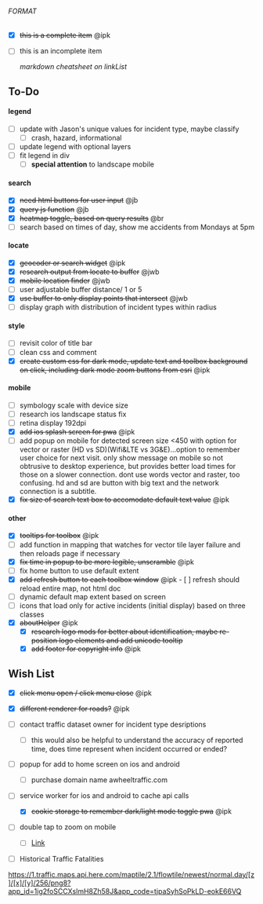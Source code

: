 ###### FORMAT

-   [x] ~~this is a complete item~~ @ipk
-   [ ] this is an incomplete item

    *markdown cheatsheet on linkList*

## To-Do

#### legend

-   [ ] update with Jason's unique values for incident type, maybe classify
    -   [ ] crash, hazard, informational
-   [ ] update legend with optional layers
-   [ ] fit legend in div
    -   [ ] **special attention** to landscape mobile

#### search

-   [x] ~~need html buttons for user input~~ @jb
-   [x] ~~query js function~~ @jb
-   [x] ~~heatmap toggle, based on query results~~ @br
-   [ ] search based on times of day, show me accidents from Mondays at 5pm

#### locate

-   [x] ~~geocoder or search widget~~ @ipk
-   [x] ~~research output from locate to buffer~~ @jwb
-   [x] ~~mobile location finder~~ @jwb
-   [ ] user adjustable buffer distance/ 1 or 5
-   [x] ~~use buffer to only display points that intersect~~ @jwb
-   [ ] display graph with distribution of incident types within radius

#### style

-   [ ] revisit color of title bar
-   [ ] clean css and comment
-   [x] ~~create custom css for dark mode, update text and toolbox background on click, including dark mode zoom buttons from esri~~ @ipk

#### mobile

-   [ ] symbology scale with device size
-   [ ] research ios landscape status fix
-   [ ] retina display 192dpi
-   [x] ~~add ios splash screen for pwa~~ @ipk
-   [ ] add popup on mobile for detected screen size <450 with option for vector or raster (HD vs SD)(Wifi&LTE vs 3G&E)...option to remember user choice for next visit. only show message on mobile so not obtrusive to desktop experience, but provides better load times for those on a slower connection. dont use words vector and raster, too confusing. hd and sd are button with big text and the network connection is a subtitle.
-   [x] ~~fix size of search text box to accomodate default text value~~ @ipk

#### other

-   [x] ~~tooltips for toolbox~~ @ipk
-   [ ] add function in mapping that watches for vector tile layer failure and then reloads page if necessary
- [x] ~~fix time in popup to be more legible, unscramble~~ @ipk
- [ ] fix home button to use default extent
-   [x] ~~add refresh button to each toolbox window~~ @ipk
      - [ ] refresh should reload entire map, not html doc
-   [ ] dynamic default map extent based on screen
-   [ ] icons that load only for active incidents (initial display) based on three classes
-   [x] ~~aboutHelper~~ @ipk
    -   [x] ~~research logo mods for better         about identification, maybe re-position logo elements and add unicode tooltip~~
  - [x] ~~add footer for copyright info~~ @ipk

## Wish List

-   [x] ~~click menu open / click menu close~~ @ipk
-   [x] ~~different renderer for roads?~~ @ipk
-   [ ] contact traffic dataset owner for incident type desriptions
    -   [ ] this would also be helpful to understand the accuracy of reported time, does time represent when incident occurred or ended?
-   [ ] popup for add to home screen on ios and android
  - [ ] purchase domain name awheeltraffic.com
-   [ ] service worker for ios and android to cache api calls
  - [x] ~~cookie storage to remember dark/light mode toggle pwa~~ @ipk
-   [ ] double tap to zoom on mobile
    -   [ ] [Link](https://gis.stackexchange.com/questions/102380/double-tap-on-the-map-not-work-in-the-chrome-of-nexus-7)
-   [ ] Historical Traffic Fatalities



https://1.traffic.maps.api.here.com/maptile/2.1/flowtile/newest/normal.day/[z]/[x]/[y]/256/png8?app_id=1ig2foSCCXslmH8Zh58J&app_code=tjpaSyhSoPkLD-eokE66VQ
